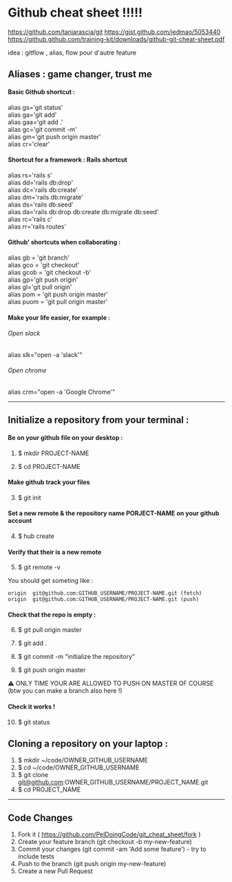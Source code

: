# Github cheat sheet !!!!!

https://github.com/taniarascia/git
https://gist.github.com/jedmao/5053440
https://github.github.com/training-kit/downloads/github-git-cheat-sheet.pdf

idea : gitflow , alias, flow pour d'autre feature 


## Aliases : game changer, trust me 

#### Basic Github shortcut : 

alias gs='git status' <br/>
alias ga='git add' <br/>
alias gaa='git add .' <br/>
alias gc='git commit -m' <br/>
alias gm='git push origin master' <br/>
alias cr='clear' <br/>


#### Shortcut for a framework : Rails shortcut 

alias rs='rails s' <br/>
alias dd='rails db:drop' <br/>
alias dc='rails db:create' <br/>
alias dm='rails db:migrate' <br/>
alias ds='rails db:seed' <br/>
alias da='rails db:drop db:create db:migrate db:seed' <br/>
alias rc='rails c' <br/>
alias rr='rails routes' <br/>

#### Github' shortcuts when collaborating : 

alias gb = 'git branch' <br/>
alias gco = 'git checkout' <br/>
alias gcob = 'git checkout -b' <br/>
alias gp='git push origin' <br/>
alias gl='git pull origin' <br/>
alias pom = 'git push origin master' <br/>
alias puom = 'git pull origin master' <br/>

#### Make your life easier, for example : 

###### Open slack
alias slk="open -a 'slack'" <br/>

###### Open chrome
alias crm="open -a 'Google Chrome'" <br/>






----------------------------------------------------------------------------------------------------------------------------

## Initialize a repository from your terminal : 

#### Be on your github file on your desktop : 

1. $ mkdir PROJECT-NAME

2. $ cd PROJECT-NAME

#### Make github track your files 
3. $ git init

#### Set a new remote & the repository name PORJECT-NAME on your github account
4. $ hub create
#### Verify that their is a new remote
5. $ git remote -v

You should get someting like : 

```
origin	git@github.com:GITHUB_USERNAME/PROJECT-NAME.git (fetch)
origin	git@github.com:GITHUB_USERNAME/PROJECT-NAME.git (push)
```

#### Check that the repo is empty : 
6. $ git pull origin master

7. $ git add .

8. $ git commit -m "initialize the repository"

9. $ git push origin master

:warning: ONLY TIME YOUR ARE ALLOWED TO PUSH ON MASTER OF COURSE (btw you can make a branch also here !) 

#### Check it works ! 
10. $ git status

## Cloning a repository on your laptop : 

1. $ mkdir ~/code/OWNER_GITHUB_USERNAME
2. $ cd ~/code/OWNER_GITHUB_USERNAME
3. $ git clone git@github.com:OWNER_GITHUB_USERNAME/PROJECT_NAME.git
4. $ cd PROJECT_NAME

----------------------------------------------------------------------------------------------------------------------------

## Code Changes

1. Fork it ( https://github.com/PelDoingCode/git_cheat_sheet/fork )
2. Create your feature branch (git checkout -b my-new-feature)
3. Commit your changes (git commit -am 'Add some feature') - try to include tests
4. Push to the branch (git push origin my-new-feature)
5. Create a new Pull Request
